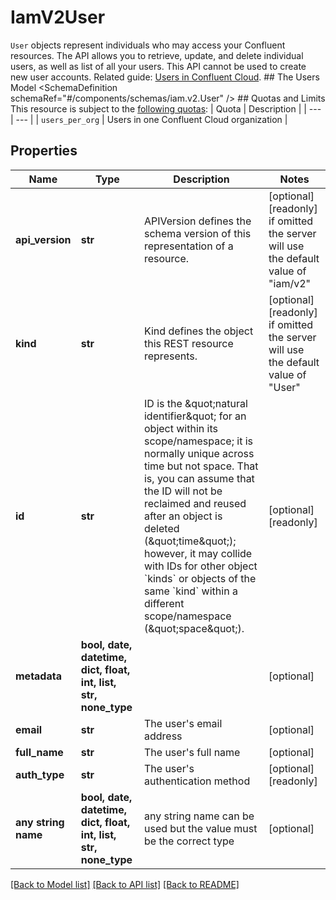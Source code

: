 # IamV2User

`User` objects represent individuals who may access your Confluent resources.  The API allows you to retrieve, update, and delete individual users, as well as list of all your users. This API cannot be used to create new user accounts.   Related guide: [Users in Confluent Cloud](https://docs.confluent.io/cloud/current/access-management/user-account.html).  ## The Users Model <SchemaDefinition schemaRef=\"#/components/schemas/iam.v2.User\" />  ## Quotas and Limits This resource is subject to the [following quotas](https://docs.confluent.io/cloud/current/quotas/overview.html):  | Quota | Description | | --- | --- | | `users_per_org` | Users in one Confluent Cloud organization |

## Properties
Name | Type | Description | Notes
------------ | ------------- | ------------- | -------------
**api_version** | **str** | APIVersion defines the schema version of this representation of a resource. | [optional] [readonly]  if omitted the server will use the default value of "iam/v2"
**kind** | **str** | Kind defines the object this REST resource represents. | [optional] [readonly]  if omitted the server will use the default value of "User"
**id** | **str** | ID is the \&quot;natural identifier\&quot; for an object within its scope/namespace; it is normally unique across time but not space. That is, you can assume that the ID will not be reclaimed and reused after an object is deleted (\&quot;time\&quot;); however, it may collide with IDs for other object &#x60;kinds&#x60; or objects of the same &#x60;kind&#x60; within a different scope/namespace (\&quot;space\&quot;). | [optional] [readonly] 
**metadata** | **bool, date, datetime, dict, float, int, list, str, none_type** |  | [optional] 
**email** | **str** | The user&#39;s email address | [optional] 
**full_name** | **str** | The user&#39;s full name | [optional] 
**auth_type** | **str** | The user&#39;s authentication method | [optional] [readonly] 
**any string name** | **bool, date, datetime, dict, float, int, list, str, none_type** | any string name can be used but the value must be the correct type | [optional]

[[Back to Model list]](../README.md#documentation-for-models) [[Back to API list]](../README.md#documentation-for-api-endpoints) [[Back to README]](../README.md)


